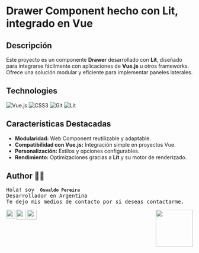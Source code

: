 # Drawer Component hecho con Lit, integrado en Vue

## Descripción  
Este proyecto es un componente **Drawer** desarrollado con **Lit**, diseñado para integrarse fácilmente con aplicaciones de **Vue.js** u otros frameworks. Ofrece una solución modular y eficiente para implementar paneles laterales.

## Technologies
![Vue.js](https://img.shields.io/badge/vuejs-%2335495e.svg?style=for-the-badge&logo=vuedotjs&logoColor=%234FC08D)
![CSS3](https://img.shields.io/badge/css3-%231572B6.svg?style=for-the-badge&logo=css3&logoColor=white)
![Git](https://img.shields.io/badge/git-%23F05033.svg?style=for-the-badge&logo=git&logoColor=white)
![Lit](https://img.shields.io/badge/lit-%231572B6.svg?style=for-the-badge&logo=lit&logoColor=white)

## Características Destacadas  
- **Modularidad:** Web Component reutilizable y adaptable.  
- **Compatibilidad con Vue.js:** Integración simple en proyectos Vue.  
- **Personalización:** Estilos y opciones configurables. 
- **Rendimiento:** Optimizaciones gracias a **Lit** y su motor de renderizado.

## Author 🙋‍♂️

 <samp>Hola! soy <code> **Oswaldo Pereira** </code> <br>Desarrollador en Argentina<br> Te dejo mis medios de contacto por si deseas contactarme. <br> </samp>

  <a href="https://www.linkedin.com/in/oswaldoapf/">
   <img align="left" alt="" width="24px" src="https://github.com/piyushP7pravin/piyushP7pravin/blob/master/Linkedin.svg" />
  </a>
  <a href="mailto:oswaldopereira09@gmail.com">
    <img align="left" alt="" width="26px" src="https://github.com/piyushP7pravin/piyushP7pravin/blob/master/Gmail.svg" />
  </a>
    <a href="https://api.whatsapp.com/send?phone=1161337491">
    <img align="left" alt="" width="26px" src="https://www.svgrepo.com/show/122874/whatsapp.svg" />
  </a>

<img src="https://media.giphy.com/media/VgCDAzcKvsR6OM0uWg/giphy.gif" align="right" width="100">
